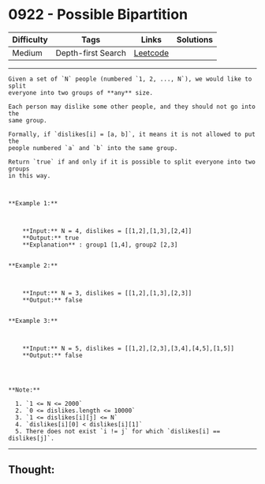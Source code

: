 # 0922 - Possible Bipartition

Difficulty  | Tags | Links | Solutions
----------- | ---- | ----- | -----
Medium | Depth-first Search | [Leetcode](https://leetcode.com/problems/possible-bipartition/description/) |


-----------

```
Given a set of `N` people (numbered `1, 2, ..., N`), we would like to split
everyone into two groups of **any** size.

Each person may dislike some other people, and they should not go into the
same group.

Formally, if `dislikes[i] = [a, b]`, it means it is not allowed to put the
people numbered `a` and `b` into the same group.

Return `true` if and only if it is possible to split everyone into two groups
in this way.



**Example 1:**

    
    
    **Input:** N = 4, dislikes = [[1,2],[1,3],[2,4]]
    **Output:** true
    **Explanation** : group1 [1,4], group2 [2,3]
    

**Example 2:**

    
    
    **Input:** N = 3, dislikes = [[1,2],[1,3],[2,3]]
    **Output:** false
    

**Example 3:**

    
    
    **Input:** N = 5, dislikes = [[1,2],[2,3],[3,4],[4,5],[1,5]]
    **Output:** false
    



**Note:**

  1. `1 <= N <= 2000`
  2. `0 <= dislikes.length <= 10000`
  3. `1 <= dislikes[i][j] <= N`
  4. `dislikes[i][0] < dislikes[i][1]`
  5. There does not exist `i != j` for which `dislikes[i] == dislikes[j]`.
```

-----------

## Thought:
